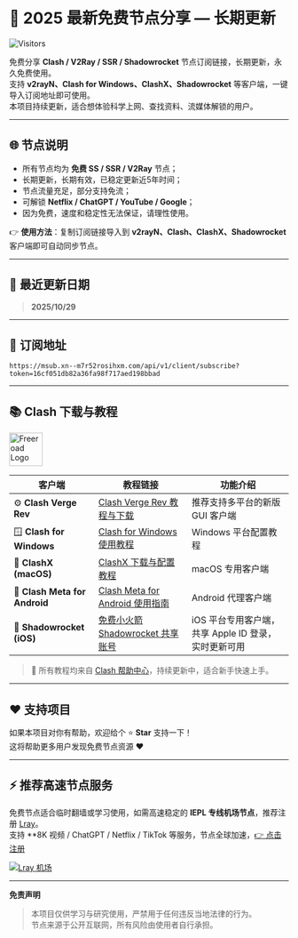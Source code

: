 # 🚀 2025 最新免费节点分享 — 长期更新  
![Visitors](https://visitor-badge.laobi.icu/badge?page_id=yaozun96.freev2ray)

免费分享 **Clash / V2Ray / SSR / Shadowrocket** 节点订阅链接，长期更新，永久免费使用。  
支持 **v2rayN、Clash for Windows、ClashX、Shadowrocket** 等客户端，一键导入订阅地址即可使用。  
本项目持续更新，适合想体验科学上网、查找资料、流媒体解锁的用户。

---

## 🌐 节点说明

- 所有节点均为 **免费 SS / SSR / V2Ray** 节点；
- 长期更新，长期有效，已稳定更新近5年时间；
- 节点流量充足，部分支持免流；
- 可解锁 **Netflix / ChatGPT / YouTube / Google**；
- 因为免费，速度和稳定性无法保证，请理性使用。

👉 **使用方法**：复制订阅链接导入到 **v2rayN、Clash、ClashX、Shadowrocket** 客户端即可自动同步节点。

---

## 🔔 最近更新日期
> **2025/10/29**

---

## 🔗 订阅地址
```
https://msub.xn--m7r52rosihxm.com/api/v1/client/subscribe?token=16cf051db82a36fa98f717aed198bbad
```

---

## 📚 Clash 下载与教程
<img src="https://avatars.githubusercontent.com/u/152534467?s=200&v=4" alt="Freeroad Logo" width="60" style="vertical-align:middle;">

| 客户端 | 教程链接 | 功能介绍 |
|--------|-----------|-----------|
| ⚙️ **Clash Verge Rev** | [Clash Verge Rev 教程与下载](https://freeroad.org/clash-verge-rev.html) | 推荐支持多平台的新版 GUI 客户端 |
| 🪟 **Clash for Windows** | [Clash for Windows 使用教程](https://freeroad.org/clash-for-windows.html) | Windows 平台配置教程 |
| 🍎 **ClashX (macOS)** | [ClashX 下载与配置教程](https://freeroad.org/clashx.html) | macOS 专用客户端 |
| 📱 **Clash Meta for Android** | [Clash Meta for Android 使用指南](https://freeroad.org/clash-meta-for-android.html) | Android 代理客户端 |
| 🍎 **Shadowrocket (iOS)** | [免费小火箭 Shadowrocket 共享账号](https://shadowrocket.best/) | iOS 平台专用客户端，共享 Apple ID 登录，实时更新可用 |

> 🔧 所有教程均来自 [Clash 帮助中心](https://freeroad.org)，持续更新中，适合新手快速上手。

---

## ❤️ 支持项目
如果本项目对你有帮助，欢迎给个 ⭐ **Star** 支持一下！  
这将帮助更多用户发现免费节点资源 ❤️

---

## ⚡ 推荐高速节点服务
免费节点适合临时翻墙或学习使用，如需高速稳定的 **IEPL 专线机场节点**，推荐注册 [Lray](https://lray.dlgisea.com/#/login?code=q5TBFjYO)。  
支持 **8K 视频 / ChatGPT / Netflix / TikTok 等服务，节点全球加速，[👉 点击注册](https://lray.dlgisea.com/#/login?code=q5TBFjYO)

[![Lray 机场](https://i.w3tt.com/2021/09/01/5OhHL.png)](https://lray.dlgisea.com/#/login?code=q5TBFjYO)

---

**免责声明**  
> 本项目仅供学习与研究使用，严禁用于任何违反当地法律的行为。  
> 节点来源于公开互联网，所有风险由使用者自行承担。
